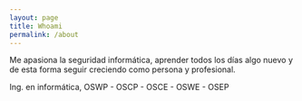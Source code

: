 ```yaml
---
layout: page
title: Whoami
permalink: /about
---
```


Me apasiona la seguridad informática, aprender todos los días algo nuevo y de esta forma seguir creciendo como persona y profesional. 

Ing. en informática, OSWP - OSCP - OSCE - OSWE - OSEP

